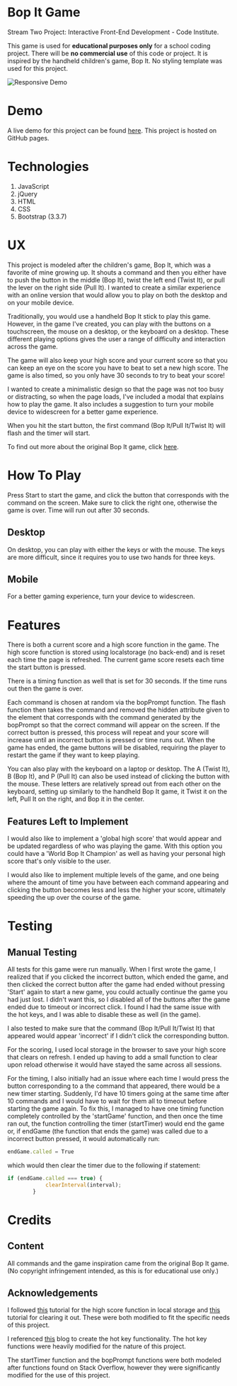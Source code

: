 # Bop It Game

Stream Two Project: Interactive Front-End Development - Code Institute. 

This game is used for **educational purposes only** for a school coding project. There will be **no commercial use** of this code or project. It is inspired by the handheld children's game, Bop It. No styling template was used for this project. 


![Responsive Demo](https://raw.githubusercontent.com/hschafer2017/Stream-Two-Project/master/BopItResponsive.gif "Responsive Demo")

# Demo
A live demo for this project can be found [here](https://hschafer2017.github.io/Stream-Two-Project/). This project is hosted on GitHub pages. 

# Technologies 
1. JavaScript 
2. jQuery 
3. HTML
4. CSS
5. Bootstrap (3.3.7)

# UX 
This project is modeled after the children's game, Bop It, which was a favorite of mine growing up. It shouts a command and then you either have to push the button in the middle (Bop It), twist the left end (Twist It), or pull the lever on the right side (Pull It). I wanted to create a similar experience with an online version that would allow you to play on both the desktop and on your mobile device. 

Traditionally, you would use a handheld Bop It stick to play this game. However, in the game I've created, you can play with the buttons on a touchscreen, the mouse on a desktop, or the keyboard on a desktop. These different playing options gives the user a range of difficulty and interaction across the game. 

The game will also keep your high score and your current score so that you can keep an eye on the score you have to beat to set a new high score. The game is also timed, so you only have 30 seconds to try to beat your score! 

I wanted to create a minimalistic design so that the page was not too busy or distracting, so when the page loads, I've included a modal that explains how to play the game. It also includes a suggestion to turn your mobile device to widescreen for a better game experience. 

When you hit the start button, the first command (Bop It/Pull It/Twist It) will flash and the timer will start. 

To find out more about the original Bop It game, click [here](https://en.wikipedia.org/wiki/Bop_It). 


# How To Play 
Press Start to start the game, and click the button that corresponds with the command on the screen. Make sure to click the right one, otherwise the game is over. Time will run out after 30 seconds. 

## Desktop
On desktop, you can play with either the keys or with the mouse. The keys are more difficult, since it requires you to use two hands for three keys. 


## Mobile 
For a better gaming experience, turn your device to widescreen. 


# Features
There is both a current score and a high score function in the game. The high score function is stored using localstorage (no back-end) and is reset each time the page is refreshed. The current game score resets each time the start button is pressed. 

There is a timing function as well that is set for 30 seconds. If the time runs out then the game is over. 

Each command is chosen at random via the bopPrompt function. The flash function then takes the command and removed the hidden attribute given to the element that corresponds with the command generated by the bopPrompt so that the correct command will appear on the screen. If the correct button is pressed, this process will repeat and your score will increase until an incorrect button is pressed or time runs out. When the game has ended, the game buttons will be disabled, requiring the player to restart the game if they want to keep playing. 

You can also play with the keyboard on a laptop or desktop. The A (Twist It), B (Bop It), and P (Pull It) can also be used instead of clicking the button with the mouse. These letters are relatively spread out from each other on the keyboard, setting up similarly to the handheld Bop It game, it Twist it on the left, Pull It on the right, and Bop it in the center. 

## Features Left to Implement
I would also like to implement a 'global high score' that would appear and be updated regardless of who was playing the game. With this option you could have a 'World Bop It Champion' as well as having your personal high score that's only visible to the user. 

I would also like to implement multiple levels of the game, and one being where the amount of time you have between each command appearing and clicking the button becomes less and less the higher your score, ultimately speeding the up over the course of the game. 

# Testing 
## Manual Testing 
All tests for this game were run manually. When I first wrote the game, I realized that if you clicked the incorrect button, which ended the game, and then clicked the correct button after the game had ended without pressing 'Start' again to start a new game, you could actually continue the game you had just lost. I didn't want this, so I disabled all of the buttons after the game ended due to timeout or incorrect click. I found I had the same issue with the hot keys, and I was able to disable these as well (in the game). 

I also tested to make sure that the command (Bop It/Pull It/Twist It) that appeared would appear 'incorrect' if I didn't click the corresponding button. 

For the scoring, I used local storage in the browser to save your high score that clears on refresh. I ended up having to add a small function to clear upon reload otherwise it would have stayed the same across all sessions. 

For the timing, I also initially had an issue where each time I would press the button corresponding to a the command that appeared, there would be a new timer starting. Suddenly, I'd have 10 timers going at the same time after 10 commands and I would have to wait for them all to timeout before starting the game again. To fix this, I managed to have one timing function completely controlled by the 'startGame' function, and then once the time ran out, the function controlling the timer (startTimer) would end the game or, if endGame (the function that ends the game) was called due to a incorrect button pressed, it would automatically run: 

```javascript
endGame.called = True
```

which would then clear the timer due to the following if statement: 
```javascript
if (endGame.called === true) {
            clearInterval(interval);
        }
```

# Credits 
## Content 
All commands and the game inspiration came from the original Bop It game. (No copyright infringement intended, as this is for educational use only.)

## Acknowledgements 
I followed [this](https://phaserjs.com/saving-high-score) tutorial for the high score function in local storage and [this](https://stackoverflow.com/questions/46770009/need-to-clear-local-storage-on-browser-tab-closed-not-on-refresh) tutorial for clearing it out. These were both modified to fit the specific needs of this project. 

I referenced [this](https://medium.com/@melwinalm/crcreating-keyboard-shortcuts-in-javascripteating-keyboard-shortcuts-in-javascript-763ca19beb9e) blog to create the hot key functionality. The hot key functions were heavily modified for the nature of this project. 

The startTimer function and the bopPrompt functions were both modeled after functions found on Stack Overflow, however they were significantly modified for the use of this project. 
